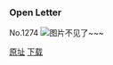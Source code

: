 ### Open Letter
No.1274
![图片不见了~~~](https://imgs.xkcd.com/comics/open_letter.png)

[原址](https://xkcd.com//1274) [下载](https://imgs.xkcd.com/comics/open_letter.png)

